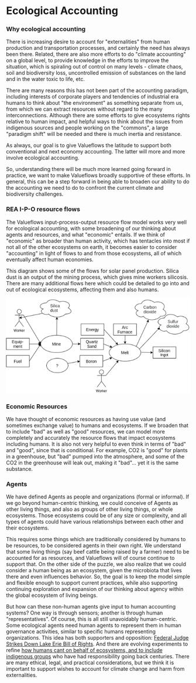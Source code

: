 # Ecological Accounting

### Why ecological accounting

There is increasing desire to account for "externalities" from human production and transportation processes, and certainly the need has always been there. Related, there are also more efforts to do "climate accounting" on a global level, to provide knowledge in the efforts to improve the situation, which is spiraling out of control on many levels - climate chaos, soil and biodiversity loss, uncontrolled emission of substances on the land and in the water toxic to life, etc.

There are many reasons this has not been part of the accounting paradigm, including interests of corporate players and tendencies of industrial era humans to think about "the environment" as something separate from us, from which we can extract resources without regard to the many interconnections.  Although there are some efforts to give ecosystems rights relative to human impact, and helpful ways to think about the issues from indigenous sources and people working on the "commons", a large "paradigm shift" will be needed and there is much inertia and resistance.

As always, our goal is to give Valueflows the latitude to support both conventional and next economy accounting.  The latter will more and more involve ecological accounting.

So, understanding there will be much more learned going forward in practice, we want to make Valueflows broadly supportive of these efforts.  In general, this can be a step forward in being able to broaden our ability to do the accounting we need to do to confront the current climate and biodiversity challenges.

### REA I-P-O resource flows

The Valueflows input-process-output resource flow model works very well for ecological accounting, with some broadening of our thinking about agents and resources, and what "economic" entails.  If we think of "economic" as broader than human activity, which has tentacles into most if not all of the other ecosystems on earth, it becomes easier to consider "accounting" in light of flows to and from those ecosystems, all of which eventually affect human economies.

This diagram shows some of the flows for solar panel production.  Silica dust is an output of the mining process, which gives mine workers silicosis.  There are many additional flows here which could be detailed to go into and out of ecological ecosystems, affecting them and also humans.

![flow diagram of solar panel production including externalities](../assets/SolarPanelProduction.png)

### Economic Resources

We have thought of economic resources as having use value (and sometimes exchange value) to humans and ecosystems.  If we broaden that to include "bad" as well as "good" resources, we can model more completely and accurately the resource flows that impact ecosystems including humans.  It is also not very helpful to even think in terms of "bad" and "good", since that is conditional.  For example, CO2 is "good" for plants in a greenhouse, but "bad" pumped into the atmosphere, and some of the CO2 in the greenhouse will leak out, making it "bad"... yet it is the same substance.

### Agents

We have defined Agents as people and organizations (formal or informal).  If we go beyond human-centric thinking, we could conceive of Agents as other living things, and also as groups of other living things, or whole ecosystems.  Those ecosystems could be of any size or complexity, and all types of agents could have various relationships between each other and their ecosystems.

This requires some things which are traditionally considered by humans to be resources, to be considered agents in their own right.  We understand that some living things (say beef cattle being raised by a farmer) need to be accounted for as resources, and Valueflows will of course continue to support that.  On the other side of the puzzle, we also realize that we could consider a human being as an ecosystem, given the microbiota that lives there and even influences behavior.  So, the goal is to keep the model simple and flexible enough to support current practices, while also supporting continuing exploration and expansion of our thinking about agency within the global ecosystem of living beings.

But how can these non-human agents give input to human accounting systems?  One way is through sensors; another is through human "representatives".  Of course, this is all still unavoidably human-centric.  Some ecological agents need human agents to represent them in human governance activities, similar to specific humans representing organizations. This idea has both supporters and opposition: [Federal Judge Strikes Down Lake Erie Bill of Rights](https://aldf.org/article/federal-judge-strikes-down-lake-erie-bill-of-rights/). And there are evolving experiments to refine [how humans cant on behalf of ecosystems, and to include indigenous groups](https://theconversation.com/new-law-finally-gives-voice-to-the-yarra-rivers-traditional-owners-83307) who have had responsibility going back centuries. There are many ethical, legal, and practical considerations, but we think it is important to support wishes to account for climate change and harm from externalities.

